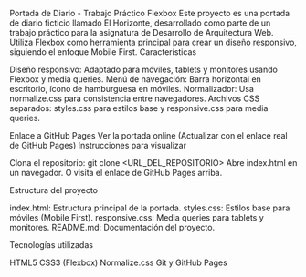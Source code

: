 Portada de Diario - Trabajo Práctico Flexbox
Este proyecto es una portada de diario ficticio llamado El Horizonte, desarrollado como parte de un trabajo práctico para la asignatura de Desarrollo de Arquitectura Web. Utiliza Flexbox como herramienta principal para crear un diseño responsivo, siguiendo el enfoque Mobile First.
Características

Diseño responsivo: Adaptado para móviles, tablets y monitores usando Flexbox y media queries.
Menú de navegación: Barra horizontal en escritorio, ícono de hamburguesa en móviles.
Normalizador: Usa normalize.css para consistencia entre navegadores.
Archivos CSS separados: styles.css para estilos base y responsive.css para media queries.

Enlace a GitHub Pages
Ver la portada online (Actualizar con el enlace real de GitHub Pages)
Instrucciones para visualizar

Clona el repositorio: git clone <URL_DEL_REPOSITORIO>
Abre index.html en un navegador.
O visita el enlace de GitHub Pages arriba.

Estructura del proyecto

index.html: Estructura principal de la portada.
styles.css: Estilos base para móviles (Mobile First).
responsive.css: Media queries para tablets y monitores.
README.md: Documentación del proyecto.

Tecnologías utilizadas

HTML5
CSS3 (Flexbox)
Normalize.css
Git y GitHub Pages

